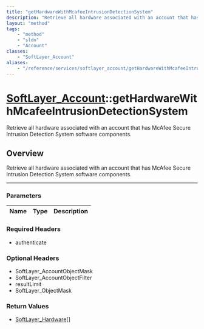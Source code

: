 ```yaml
---
title: "getHardwareWithMcafeeIntrusionDetectionSystem"
description: "Retrieve all hardware associated with an account that has McAfee Secure Intrusion Detection System software components."
layout: "method"
tags:
    - "method"
    - "sldn"
    - "Account"
classes:
    - "SoftLayer_Account"
aliases:
    - "/reference/services/softlayer_account/getHardwareWithMcafeeIntrusionDetectionSystem"
---
```

# [SoftLayer_Account](/reference/services/SoftLayer_Account)::getHardwareWithMcafeeIntrusionDetectionSystem


Retrieve all hardware associated with an account that has McAfee Secure Intrusion Detection System software components.


## Overview 
Retrieve all hardware associated with an account that has McAfee Secure Intrusion Detection System software components.

-----

### Parameters 
|Name | Type | Description |
| --- | --- | --- |


### Required Headers
* authenticate


### Optional Headers
* SoftLayer_AccountObjectMask
* SoftLayer_AccountObjectFilter
* resultLimit
* SoftLayer_ObjectMask

### Return Values
* <a href='/reference/datatypes/SoftLayer_Hardware'>SoftLayer_Hardware[] </a>




